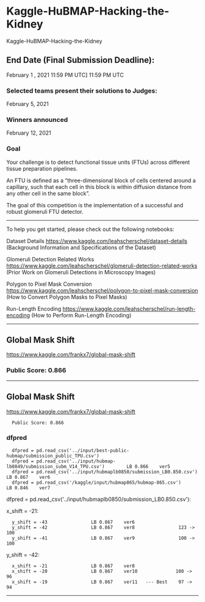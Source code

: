 # Kaggle-HuBMAP-Hacking-the-Kidney
Kaggle-HuBMAP-Hacking-the-Kidney


## End Date (Final Submission Deadline): 
February 1 , 2021 11:59 PM UTC] 11:59 PM UTC

### Selected teams present their solutions to Judges:
February 5, 2021

### Winners announced 
February 12, 2021

### Goal
Your challenge is to detect functional tissue units (FTUs) across different tissue preparation pipelines. 

An FTU is defined as a “three-dimensional block of cells centered around a capillary, such that each cell in this block is within diffusion distance from any other cell in the same block”. 

The goal of this competition is the implementation of a successful and robust glomeruli FTU detector.

-------

To help you get started, please check out the following notebooks:

Dataset Details https://www.kaggle.com/leahscherschel/dataset-details
(Background Information and Specifications of the Dataset)

Glomeruli Detection Related Works https://www.kaggle.com/leahscherschel/glomeruli-detection-related-works
(Prior Work on Glomeruli Detections in Microscopy Images)

Polygon to Pixel Mask Conversion https://www.kaggle.com/leahscherschel/polygon-to-pixel-mask-conversion
(How to Convert Polygon Masks to Pixel Masks)

Run-Length Encoding https://www.kaggle.com/leahscherschel/run-length-encoding
(How to Perform Run-Length Encoding)


-------

## Global Mask Shift 
https://www.kaggle.com/frankx7/global-mask-shift

### Public Score: 0.866


-------


## Global Mask Shift
https://www.kaggle.com/frankx7/global-mask-shift

      Public Score: 0.866
### dfpred 

      dfpred = pd.read_csv('../input/best-public-hubmap/submission_public_TPU.csv')
      dfpred = pd.read_csv('../input/hubmap-lb0849/submission_subm_V14_TPU.csv')        LB 0.866    ver5
      dfpred = pd.read_csv('../input/hubmaplb0850/submission_LB0.850.csv')              LB 0.867    ver6
      dfpred = pd.read_csv('/kaggle/input/hubmap865/hubmap-865.csv')                    LB 0.846    ver7
      
dfpred = pd.read_csv('../input/hubmaplb0850/submission_LB0.850.csv'):

x_shift = -21:

      y_shift = -43                LB 0.867    ver6
      y_shift = -42                LB 0.867    ver8                123 -> 100
      y_shift = -41                LB 0.867    ver9                100 -> 100

y_shift = -42:

      x_shift = -21                LB 0.867    ver8      
      x_shift = -20                LB 0.867    ver10              100 -> 96
      x_shift = -19                LB 0.867    ver11   --- Best    97 -> 94
      
-------      
      
